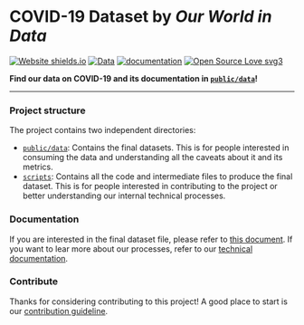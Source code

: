 # COVID-19 Dataset by _Our World in Data_ 
[![Website shields.io](https://img.shields.io/website-up-down-green-red/http/shields.io.svg)](https://ourworldindata.org/coronavirus)
[![Data](https://img.shields.io/badge/go_to-data-purple)](public/data/)
[![documentation](https://img.shields.io/badge/go_to-dev_docs-0055ff)](https://covid-docs.ourworldindata.org)
[![Open Source Love svg3](https://badges.frapsoft.com/os/v3/open-source.svg?v=103)](https://github.com/ellerbrock/open-source-badges/)

**Find our data on COVID-19 and its documentation in [`public/data`](public/data)!**

---

### Project structure
The project contains two independent directories:

- [`public/data`](public/data): Contains the final datasets. This is for people interested in consuming the data and
  understanding all the caveats about it and its metrics.
- [`scripts`](scripts): Contains all the code and intermediate files to produce the final dataset. This is for people interested in
  contributing to the project or better understanding our internal technical processes.

### Documentation
If you are interested in the final dataset file, please refer to [this document](public/data/README.md). If you want to
lear more about our processes, refer to our [technical documentation](covid-docs.ourworldindata.org).

### Contribute
Thanks for considering contributing to this project! A good place to start is our [contribution
guideline](https://covid-docs.ourworldindata.org/en/latest/contribute.html).
